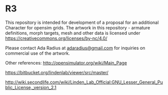 # R3
This repository is intended for development of a proposal for an additional Character for opensim grids. The artwork in this repository - armature definitions, morph targets, mesh and other data is licensed under https://creativecommons.org/licenses/by-nc/4.0/

Please contact Ada Radius at adaradius@gmail.com for inquiries on commercial use of the artwork.

Other references:
http://opensimulator.org/wiki/Main_Page

https://bitbucket.org/lindenlab/viewer/src/master/

http://wiki.secondlife.com/wiki/Linden_Lab_Official:GNU_Lesser_General_Public_License,_version_2.1